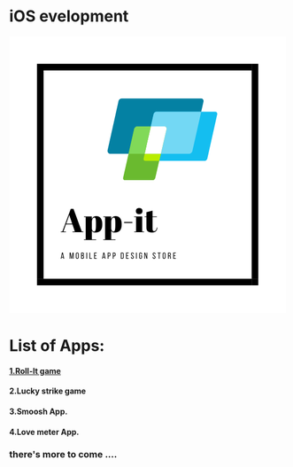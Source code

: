 # iOS evelopment

![](/images/app-it.white.png "Appit logo")

# List of Apps:
#### [1.Roll-It game](https://github.com/geekMe1982/iOS_development/tree/master/rolll_it)
#### 2.Lucky strike game
#### 3.Smoosh App.
#### 4.Love meter App.



### there's more to come ....
